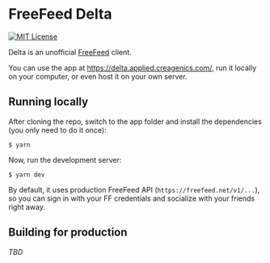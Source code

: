 # FreeFeed Delta

[![MIT License](https://img.shields.io/badge/license-MIT-blue.svg)](./LICENSE)

Delta is an unofficial [FreeFeed](https://freefeed.net) client.

You can use the app at https://delta.applied.creagenics.com/, run it locally on your 
computer, or even host it on your own server.

## Running locally

After cloning the repo, switch to the app folder and install the dependencies 
(you only need to do it once):

```
$ yarn
```

Now, run the development server:

```
$ yarn dev
```

By default, it uses production FreeFeed API (`https://freefeed.net/v1/...`), 
so you can sign in with your FF credentials and socialize with your friends 
right away.

## Building for production

*TBD*
